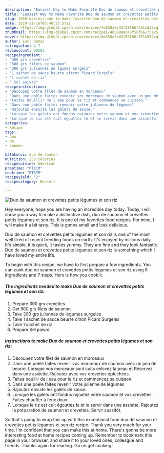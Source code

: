 ```yaml
---
description: "Easiest Way to Make Favorite Duo de saumon et crevettes petits légumes et son riz"
title: "Easiest Way to Make Favorite Duo de saumon et crevettes petits légumes et son riz"
slug: 2888-easiest-way-to-make-favorite-duo-de-saumon-et-crevettes-petits-legumes-et-son-riz
date: 2020-11-16T00:48:27.572Z
image: https://img-global.cpcdn.com/recipes/4d850a9c43f58f66/751x532cq70/duo-de-saumon-et-crevettes-petits-legumes-et-son-riz-photo-principale-de-la-recette.jpg
thumbnail: https://img-global.cpcdn.com/recipes/4d850a9c43f58f66/751x532cq70/duo-de-saumon-et-crevettes-petits-legumes-et-son-riz-photo-principale-de-la-recette.jpg
cover: https://img-global.cpcdn.com/recipes/4d850a9c43f58f66/751x532cq70/duo-de-saumon-et-crevettes-petits-legumes-et-son-riz-photo-principale-de-la-recette.jpg
author: Earl Ramos
ratingvalue: 4.7
reviewcount: 20583
recipeingredient:
- "300 grs crevettes"
- "500 grs filets de saumon"
- "300 grs juliennes de lgumes surgels"
- "1 sachet de sauce beurre citron Picard Surgels"
- "1 sachet de riz"
- " Sel poivre"
recipeinstructions:
- "Découpez votre filet de saumon en morceaux"
- "Dans une poêle faites revenir vos morceaux de saumon avec un peu de beurre. Lorsque vos morceaux sont cuits enlevez la peau et Réservez dans une assiette. Rajoutez avec vos crevettes épluchées."
- "Faites bouillir de l eau pour le riz et commencez sa cuisson."
- "Dans une poêle faites revenir votre julienne de légumes"
- "Rajoutez ensuite les galets de sauce."
- "Lorsque les galets ont fondus rajoutez votre saumon et vos crevettes. Faites chauffer à feux doux."
- "Lorsque le riz est cuit égouttez le et le servir dans une assiette. Rajoutez la préparation de saumon et crevettes. Servir aussitôt."
categories:
- Recipe
tags:
- duo
- de
- saumon

katakunci: duo de saumon 
nutrition: 258 calories
recipecuisine: American
preptime: "PT21M"
cooktime: "PT57M"
recipeyield: "2"
recipecategory: Dessert

---
```



![Duo de saumon et crevettes petits légumes et son riz](https://img-global.cpcdn.com/recipes/4d850a9c43f58f66/751x532cq70/duo-de-saumon-et-crevettes-petits-legumes-et-son-riz-photo-principale-de-la-recette.jpg)

Hey everyone, hope you are having an incredible day today. Today, I will show you a way to make a distinctive dish, duo de saumon et crevettes petits légumes et son riz. It is one of my favorites food recipes. For mine, I will make it a bit tasty. This is gonna smell and look delicious.

Duo de saumon et crevettes petits légumes et son riz is one of the most well liked of recent trending foods on earth. It's enjoyed by millions daily. It's simple, it is quick, it tastes yummy. They are fine and they look fantastic. Duo de saumon et crevettes petits légumes et son riz is something which I have loved my entire life.




To begin with this recipe, we have to first prepare a few ingredients. You can cook duo de saumon et crevettes petits légumes et son riz using 6 ingredients and 7 steps. Here is how you cook it.

<!--inarticleads1-->

##### The ingredients needed to make Duo de saumon et crevettes petits légumes et son riz:

1. Prepare 300 grs crevettes
1. Get 500 grs filets de saumon
1. Take 300 grs juliennes de légumes surgelés
1. Take 1 sachet de sauce beurre citron Picard Surgelés
1. Take 1 sachet de riz
1. Prepare  Sel poivre




<!--inarticleads2-->

##### Instructions to make Duo de saumon et crevettes petits légumes et son riz:

1. Découpez votre filet de saumon en morceaux
1. Dans une poêle faites revenir vos morceaux de saumon avec un peu de beurre. Lorsque vos morceaux sont cuits enlevez la peau et Réservez dans une assiette. Rajoutez avec vos crevettes épluchées.
1. Faites bouillir de l eau pour le riz et commencez sa cuisson.
1. Dans une poêle faites revenir votre julienne de légumes
1. Rajoutez ensuite les galets de sauce.
1. Lorsque les galets ont fondus rajoutez votre saumon et vos crevettes. Faites chauffer à feux doux.
1. Lorsque le riz est cuit égouttez le et le servir dans une assiette. Rajoutez la préparation de saumon et crevettes. Servir aussitôt.




So that's going to wrap this up with this exceptional food duo de saumon et crevettes petits légumes et son riz recipe. Thank you very much for your time. I'm confident that you can make this at home. There's gonna be more interesting food at home recipes coming up. Remember to bookmark this page in your browser, and share it to your loved ones, colleague and friends. Thanks again for reading. Go on get cooking!
